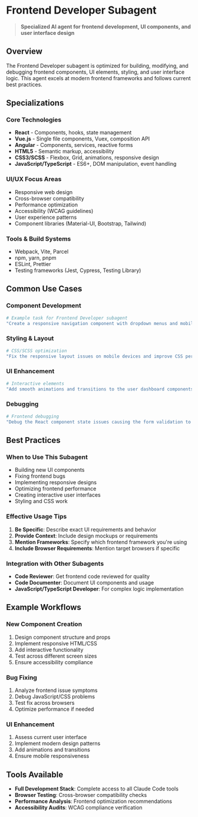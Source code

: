 # Frontend Developer Subagent

> **Specialized AI agent for frontend development, UI components, and user interface design**

## Overview

The Frontend Developer subagent is optimized for building, modifying, and debugging frontend components, UI elements, styling, and user interface logic. This agent excels at modern frontend frameworks and follows current best practices.

## Specializations

### Core Technologies
- **React** - Components, hooks, state management
- **Vue.js** - Single file components, Vuex, composition API
- **Angular** - Components, services, reactive forms
- **HTML5** - Semantic markup, accessibility
- **CSS3/SCSS** - Flexbox, Grid, animations, responsive design
- **JavaScript/TypeScript** - ES6+, DOM manipulation, event handling

### UI/UX Focus Areas
- Responsive web design
- Cross-browser compatibility
- Performance optimization
- Accessibility (WCAG guidelines)
- User experience patterns
- Component libraries (Material-UI, Bootstrap, Tailwind)

### Tools & Build Systems
- Webpack, Vite, Parcel
- npm, yarn, pnpm
- ESLint, Prettier
- Testing frameworks (Jest, Cypress, Testing Library)

## Common Use Cases

### Component Development
```bash
# Example task for Frontend Developer subagent
"Create a responsive navigation component with dropdown menus and mobile hamburger menu"
```

### Styling & Layout
```bash
# CSS/SCSS optimization
"Fix the responsive layout issues on mobile devices and improve CSS performance"
```

### UI Enhancement
```bash
# Interactive elements
"Add smooth animations and transitions to the user dashboard components"
```

### Debugging
```bash
# Frontend debugging
"Debug the React component state issues causing the form validation to fail"
```

## Best Practices

### When to Use This Subagent
- Building new UI components
- Fixing frontend bugs
- Implementing responsive designs
- Optimizing frontend performance
- Creating interactive user interfaces
- Styling and CSS work

### Effective Usage Tips
1. **Be Specific**: Describe exact UI requirements and behavior
2. **Provide Context**: Include design mockups or requirements
3. **Mention Frameworks**: Specify which frontend framework you're using
4. **Include Browser Requirements**: Mention target browsers if specific

### Integration with Other Subagents
- **Code Reviewer**: Get frontend code reviewed for quality
- **Code Documenter**: Document UI components and usage
- **JavaScript/TypeScript Developer**: For complex logic implementation

## Example Workflows

### New Component Creation
1. Design component structure and props
2. Implement responsive HTML/CSS
3. Add interactive functionality
4. Test across different screen sizes
5. Ensure accessibility compliance

### Bug Fixing
1. Analyze frontend issue symptoms
2. Debug JavaScript/CSS problems
3. Test fix across browsers
4. Optimize performance if needed

### UI Enhancement
1. Assess current user interface
2. Implement modern design patterns
3. Add animations and transitions
4. Ensure mobile responsiveness

## Tools Available
- **Full Development Stack**: Complete access to all Claude Code tools
- **Browser Testing**: Cross-browser compatibility checks
- **Performance Analysis**: Frontend optimization recommendations
- **Accessibility Audits**: WCAG compliance verification